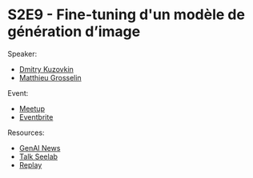 
# S2E9 - Fine-tuning d'un modèle de génération d’image

Speaker:
- [Dmitry Kuzovkin](https://www.linkedin.com/in/dmitrykuzovkin/)
- [Matthieu Grosselin](https://www.linkedin.com/in/matthieugrosselin/)

Event:
- [Meetup](https://www.meetup.com/generative-ai-nantes/events/300053400/)
- [Eventbrite](https://www.eventbrite.com/e/billets-10-par-seelab-use-case-de-fine-tuning-dun-modele-de-generation-dimage-872642626587?)

Resources:
- [GenAI News](./genai-news.pdf)
- [Talk Seelab](./seelab.pdf)
- [Replay](https://www.youtube.com/watch?v=HOgOfbqBBfk)
